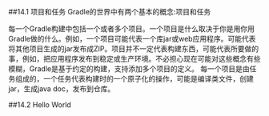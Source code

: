 ##14.1 项目和任务
Gradle的世界中有两个基本的概念:项目和任务

每一个Gradle构建中包括一个或者多个项目。一个项目是什么取决于你是用你用Gradle做的什么。例如，一个项目可能代表一个库jar或web应用程序。可能代表将其他项目生成的jar发布成ZIP。项目并不一定代表构建东西，可能代表所要做的事，例如，把应用程序发布到稳定或生产环境。不必担心现在可能对这些概念有些模糊，Gradle是基于约定的构建，支持添加多个项目的定义。
每一个项目是由任务组成的，一个任务代表构建时的一个原子化的操作，可能是编译类文件，创建jar，生成java doc，发布到仓库。

##14.2 Hello World

